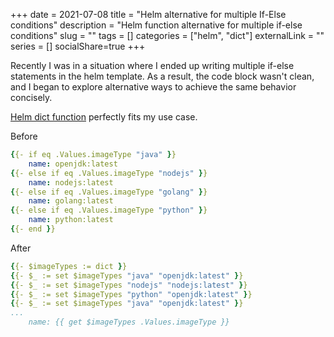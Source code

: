 +++ 
date = 2021-07-08
title = "Helm alternative for multiple If-Else conditions"
description = "Helm function alternative for multiple if-else conditions"
slug = "" 
tags = []
categories = ["helm", "dict"]
externalLink = ""
series = []
socialShare=true
+++

Recently I was in a situation where I ended up writing multiple if-else statements in the helm template. As a result, the code block wasn't clean, and I began to explore alternative ways to achieve the same behavior concisely.

[Helm dict function](https://github.com/Masterminds/sprig/blob/master/docs/dicts.md#dictionaries-and-dict-functions) perfectly fits my use case.

Before

```yaml
{{- if eq .Values.imageType "java" }}
    name: openjdk:latest
{{- else if eq .Values.imageType "nodejs" }}
    name: nodejs:latest
{{- else if eq .Values.imageType "golang" }}
    name: golang:latest
{{- else if eq .Values.imageType "python" }}
    name: python:latest
{{- end }}
```

After

```yaml
{{- $imageTypes := dict }}
{{- $_ := set $imageTypes "java" "openjdk:latest" }}
{{- $_ := set $imageTypes "nodejs" "nodejs:latest" }}
{{- $_ := set $imageTypes "python" "openjdk:latest" }}
{{- $_ := set $imageTypes "java" "openjdk:latest" }}
...
    name: {{ get $imageTypes .Values.imageType }}
```
